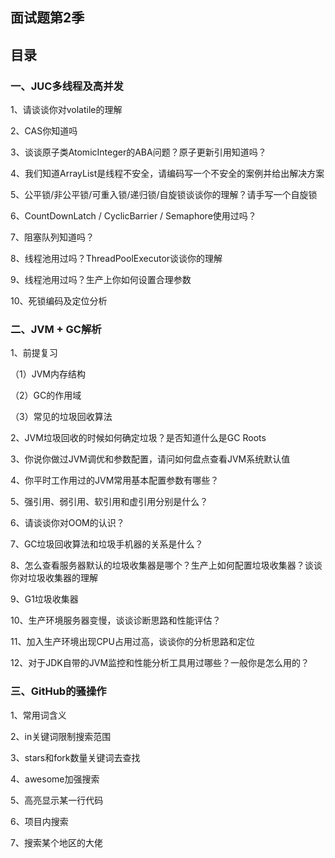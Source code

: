 ## 面试题第2季

## 目录

### 一、JUC多线程及高并发
1、请谈谈你对volatile的理解

2、CAS你知道吗

3、谈谈原子类AtomicInteger的ABA问题？原子更新引用知道吗？

4、我们知道ArrayList是线程不安全，请编码写一个不安全的案例并给出解决方案

5、公平锁/非公平锁/可重入锁/递归锁/自旋锁谈谈你的理解？请手写一个自旋锁

6、CountDownLatch / CyclicBarrier / Semaphore使用过吗？

7、阻塞队列知道吗？

8、线程池用过吗？ThreadPoolExecutor谈谈你的理解

9、线程池用过吗？生产上你如何设置合理参数

10、死锁编码及定位分析


### 二、JVM + GC解析

1、前提复习

（1）JVM内存结构

（2）GC的作用域

（3）常见的垃圾回收算法

2、JVM垃圾回收的时候如何确定垃圾？是否知道什么是GC Roots

3、你说你做过JVM调优和参数配置，请问如何盘点查看JVM系统默认值

4、你平时工作用过的JVM常用基本配置参数有哪些？

5、强引用、弱引用、软引用和虚引用分别是什么？

6、请谈谈你对OOM的认识？

7、GC垃圾回收算法和垃圾手机器的关系是什么？

8、怎么查看服务器默认的垃圾收集器是哪个？生产上如何配置垃圾收集器？谈谈你对垃圾收集器的理解

9、G1垃圾收集器

10、生产环境服务器变慢，谈谈诊断思路和性能评估？

11、加入生产环境出现CPU占用过高，谈谈你的分析思路和定位

12、对于JDK自带的JVM监控和性能分析工具用过哪些？一般你是怎么用的？


### 三、GitHub的骚操作
1、常用词含义

2、in关键词限制搜索范围

3、stars和fork数量关键词去查找

4、awesome加强搜索

5、高亮显示某一行代码

6、项目内搜索

7、搜索某个地区的大佬


